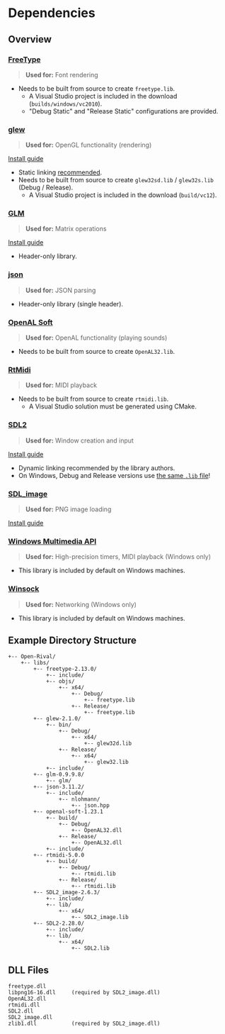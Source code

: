 # Dependencies

## Overview

### [FreeType](https://www.freetype.org/download.html)

> **Used for:** Font rendering

- Needs to be built from source to create `freetype.lib`.
    - A Visual Studio project is included in the download (`builds/windows/vc2010`).
    - "Debug Static" and "Release Static" configurations are provided.

### [glew](http://glew.sourceforge.net/)

> **Used for:** OpenGL functionality (rendering)

[Install guide](https://glew.sourceforge.net/install.html)

- Static linking [recommended](https://stackoverflow.com/a/20873711/1624459).
- Needs to be built from source to create `glew32sd.lib` / `glew32s.lib` (Debug / Release).
    - A Visual Studio project is included in the download (`build/vc12`).

### [GLM](https://github.com/g-truc/glm)

> **Used for:** Matrix operations

[Install guide](https://github.com/g-truc/glm/blob/master/manual.md#-1-getting-started)

- Header-only library.

### [json](https://github.com/nlohmann/json)

> **Used for:** JSON parsing

- Header-only library (single header).

### [OpenAL Soft](https://github.com/kcat/openal-soft)

> **Used for:** OpenAL functionality (playing sounds)

- Needs to be built from source to create `OpenAL32.lib`.

### [RtMidi](https://github.com/thestk/rtmidi)

> **Used for:** MIDI playback

- Needs to be built from source to create `rtmidi.lib`.
    - A Visual Studio solution must be generated using CMake.

### [SDL2](https://github.com/libsdl-org/SDL)

> **Used for:** Window creation and input

[Install guide](https://wiki.libsdl.org/SDL2/Installation)

- Dynamic linking recommended by the library authors.
- On Windows, Debug and Release versions use [the same `.lib` file](https://wiki.libsdl.org/SDL2/Installation#windows_xpvista7810)!

### [SDL_image](https://github.com/libsdl-org/SDL_image)

> **Used for:** PNG image loading

[Install guide](https://lazyfoo.net/tutorials/SDL/06_extension_libraries_and_loading_other_image_formats/windows/msvc2019/index.php)

### [Windows Multimedia API](https://docs.microsoft.com/en-us/windows/win32/multimedia/windows-multimedia-start-page)

> **Used for:** High-precision timers, MIDI playback (Windows only)

- This library is included by default on Windows machines.

### [Winsock](https://learn.microsoft.com/en-us/windows/win32/winsock/about-winsock)

> **Used for:** Networking (Windows only)

- This library is included by default on Windows machines.

## Example Directory Structure

```
+-- Open-Rival/
    +-- libs/
        +-- freetype-2.13.0/
            +-- include/
            +-- objs/
                +-- x64/
                    +-- Debug/
                        +-- freetype.lib
                    +-- Release/
                        +-- freetype.lib
        +-- glew-2.1.0/
            +-- bin/
                +-- Debug/
                    +-- x64/
                        +-- glew32d.lib
                +-- Release/
                    +-- x64/
                        +-- glew32.lib
            +-- include/
        +-- glm-0.9.9.8/
            +-- glm/
        +-- json-3.11.2/
            +-- include/
                +-- nlohmann/
                    +-- json.hpp
        +-- openal-soft-1.23.1
            +-- build/
                +-- Debug/
                    +-- OpenAL32.dll
                +-- Release/
                    +-- OpenAL32.dll
            +-- include/
        +-- rtmidi-5.0.0
            +-- build/
                +-- Debug/
                    +-- rtmidi.lib
                +-- Release/
                    +-- rtmidi.lib
        +-- SDL2_image-2.6.3/
            +-- include/
            +-- lib/
                +-- x64/
                    +-- SDL2_image.lib
        +-- SDL2-2.28.0/
            +-- include/
            +-- lib/
                +-- x64/
                    +-- SDL2.lib
```

## DLL Files

```
freetype.dll
libpng16-16.dll     (required by SDL2_image.dll)
OpenAL32.dll
rtmidi.dll
SDL2.dll
SDL2_image.dll
zlib1.dll           (required by SDL2_image.dll)
```
